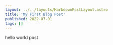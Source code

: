 ```yaml
---
layout: ../../layouts/MarkdownPostLayout.astro
title: 'My First Blog Post'
published: 2022-07-01
tags: []
---
```


hello world post
